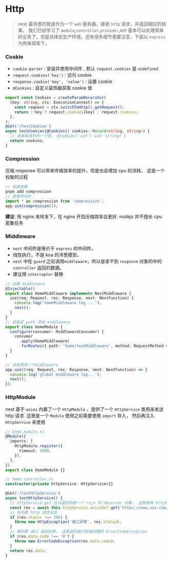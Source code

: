 # Http

> nest 最场景的就是作为一个 `web` 服务器，接收 `http` 请求，并返回相应的结果。 我们已经学习了 `module`,`controller`,`provider`,`AOP` 基本可以处理简单的业务了。但是具体到生产环境，还有很多细节需要注意，下面以 `express` 为例来探索下。

### Cookie 

- `cookie-parser` : 安装并使用中间件 , 默认 `request.cookies` 是 `undefined`
- `request.cookies('key')` : 访问 cookie
- `response.cookie('key', 'value')` : 设置 cookie
- `@Cookies` : 自定义装饰器获取 cookie 值

```ts
export const Cookies = createParamDecorator(
  (key: string, ctx: ExecutionContext) => {
    const request = ctx.switchToHttp().getRequest();
    return !!key ? request.cookies[key] : request.cookies;
  },
);
@Get('/testCookies')
async testCookies(@Cookies() cookies: Record<string, string>) {
  // 或者取其中的一个值， @Cookies('uid') uid: string) {
  return cookies;
}
```

### Compression

压缩 response 可以带来传输效率的提升，但是也会增加 cpu 的消耗， 这是一个权衡的过程

```ts
// 安装依赖
pnpm add compression 
// 使用中间件
import * as compression from 'compression';
app.use(compression());
```

**建议**: 用 nginx 来转发下，在 nginx 开启压缩效率会更好. nodejs 并不擅长 cpu 密集任务

### Middleware

- `nest` 中间件是等价于 `express` 的中间件。 
- 线性执行，不是 koa 的洋葱模型，
- `nest` 中在 `guard` 之前调用`middleware`，所以是拿不到 `response` 对象的中的 `controller` 返回的数据。
- 建议用 `interceptor` 替换

```ts
// 创建 middleware
@Injectable()
export class HomeMiddleware implements NestMiddleware {
  use(req: Request, res: Response, next: NextFunction) {
    console.log('homeMiddleware log ...');
    next();
  }
}
// 给指定 path 添加 middleware
export class HomeModule {
  configure(consumer: MiddlewareConsumer) {
    consumer
      .apply(HomeMiddleware)
      .forRoutes({ path: 'home/testMiddleware', method: RequestMethod.GET });
  }
}

// 全局使用一个middleware
app.use((req: Request, res: Response, next: NextFunction) => {
  console.log('global middleware log...');
  next();
});
```

### HttpModule

nest 基于 `axios` 内置了一个 `HttpModule` ，提供了一个 `HttpService` 类用来发送 http 请求.  这里是一个 `Module` 使用之前需要使用 `import` 导入， 然后再注入 `HttpService` 来使用

```ts
// home.module.ts
@Module({
  imports: [
    HttpModule.register({
      timeout: 5000,
    }),
  ],
})
export class HomeModule {}

// home.controller.ts
constructor(private httpService: HttpService){}

@Get('/testHttpService')
async testHttpService() {
  // httpService.get 方法返回的是一个 rxjs 的 Observer 对象， 这里使用 httpService.axiosRef.get 跟直接使用 axios 保持一致。
  const res = await this.httpService.axiosRef.get('https://www.xxx.com/xx/xxx');
  // 先判断 http 请求状态
  if (res.status !== 200) {
    throw new HttpException('接口异常', res.status);
  }
  // 再判断 接口 返回结果， 这里返回我们前面创建的 ErrorCodeException
  if (res.data.code !== '0') {
    throw new ErrorCodeException(res.data.code);
  }
  return res.data;
}
```